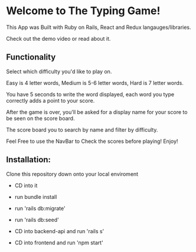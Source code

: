 # Welcome to The Typing Game!

This App was Built with Ruby on Rails, React and Redux langauges/libraries.

Check out the demo video or read about it.

## Functionality

Select which difficulty you'd like to play on.

Easy is 4 letter words, Medium is 5-6 letter words, Hard is 7 letter words.

You have 5 seconds to write the word displayed, each word you type correctly adds a point to your score.

After the game is over, you'll be asked for a display name for your score to be seen on the score board.

The score board you to search by name and filter by difficulty.

Feel Free to use the NavBar to Check the scores before playing! Enjoy!

## Installation:

Clone this repository down onto your local enviroment

- CD into it
- run bundle install
- run 'rails db:migrate'
- run 'rails db:seed'

- CD into backend-api and run 'rails s'
- CD into frontend and run 'npm start'
